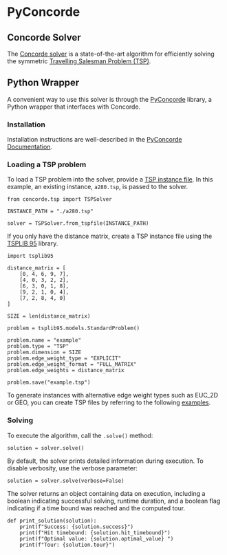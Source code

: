 # PyConcorde

## Concorde Solver

The [Concorde solver](https://www.math.uwaterloo.ca/tsp/concorde.html) is a state-of-the-art algorithm for efficiently solving the symmetric [Travelling Salesman Problem (TSP)](https://en.wikipedia.org/wiki/Travelling_salesman_problem).


## Python Wrapper

A convenient way to use this solver is through the [PyConcorde](https://github.com/jvkersch/pyconcorde?tab=readme-ov-file) library, a Python wrapper that interfaces with Concorde.


### Installation

Installation instructions are well-described in the [PyConcorde Documentation](https://github.com/jvkersch/pyconcorde?tab=readme-ov-file).

### Loading a TSP problem

To load a TSP problem into the solver, provide a [TSP instance file](https://tsplib95.readthedocs.io/en/stable/). In this example, an existing instance, `a280.tsp`, is passed to the solver.

```
from concorde.tsp import TSPSolver

INSTANCE_PATH = "./a280.tsp"

solver = TSPSolver.from_tspfile(INSTANCE_PATH)
```

If you only have the distance matrix, create a TSP instance file using the [TSPLIB 95](https://tsplib95.readthedocs.io/en/stable/) library.

```
import tsplib95

distance_matrix = [
    [0, 4, 6, 9, 7],
    [4, 0, 3, 2, 2],
    [6, 3, 0, 1, 8],
    [9, 2, 1, 0, 4],
    [7, 2, 8, 4, 0]
]

SIZE = len(distance_matrix)

problem = tsplib95.models.StandardProblem()

problem.name = "example"
problem.type = "TSP"
problem.dimension = SIZE
problem.edge_weight_type = "EXPLICIT"
problem.edge_weight_format = "FULL_MATRIX"
problem.edge_weights = distance_matrix

problem.save("example.tsp")
```

To generate instances with alternative edge weight types such as EUC_2D or GEO, you can create TSP files by referring to the following [examples](http://comopt.ifi.uni-heidelberg.de/software/TSPLIB95/tsp/).

### Solving

To execute the algorithm, call the `.solve()` method:

```
solution = solver.solve()
```

By default, the solver prints detailed information during execution. To disable verbosity, use the verbose parameter:

```
solution = solver.solve(verbose=False)
```

The solver returns an object containing data on execution, including a boolean indicating successful solving, runtime duration, and a boolean flag indicating if a time bound was reached and the computed tour.

```
def print_solution(solution):
    print(f"Success: {solution.success}")
    print(f"Hit timebound: {solution.hit_timebound}")
    print(f"Optimal value: {solution.optimal_value} ")
    print(f"Tour: {solution.tour}")
```